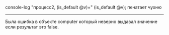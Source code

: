 console-log "процесс2, (is_default @v)=" (is_default @v);
печатает чухню

------
Была ошибка в объекте computer который неверно выдавал значение если результат это false.